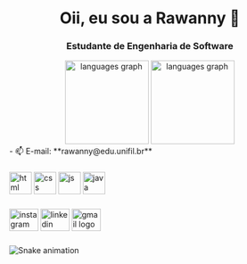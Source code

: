 <h1 align="center">Oii, eu sou a Rawanny 👋</h1>
<h3 align="center">Estudante de Engenharia de Software </h3>

<div align="center">
  <img src="https://github-readme-stats.vercel.app/api?username=RawannyCanela&theme=dracula&hide" height="150" alt="languages graph"  />
  <img src="https://github-readme-stats.vercel.app/api/top-langs?username=RawannyCanela&locale=en&hide_title=false&layout=compact&card_width=320&langs_count=5&theme=dracula&hide_border=false&order=2" height="150" alt="languages graph"  />
</div>
- 📫 E-mail: **rawanny@edu.unifil.br**

###

<div align="left">
  <img src="https://cdn-icons-png.flaticon.com/512/174/174854.png" alt="html" width="40" height= "40"/>
<img src="https://cdn.icon-icons.com/icons2/2415/PNG/512/css_original_logo_icon_146575.png" alt="css" width="40" height= "40"/>
  <img src="https://logodownload.org/wp-content/uploads/2022/04/javascript-logo-1.png" alt="js" width="40" height= "40"/>
  <img src="https://www.openpolicyagent.org/img/logos/integrations/java.png" alt="java" width="40" height= "40"/>
</div>

###

<div align="left">
  <img src="https://www.instagram.com/rawannycanela/profile-readme-generator/master/src/assets/icons/social/instagram/default.svg" width="52" height="40" alt="instagram logo"  />
  <img src=https://www.linkedin.com/in/rawannycanela/profile-readme-generator/master/src/assets/icons/social/linkedin/default.svg" width="52" height="40" alt="linkedin logo"  />
  <img src="rawannycanella@gmail.com" width="52" height="40" alt="gmail logo"  />
</div>

###

<img src="https://raw.githubusercontent.com/RawannyCanela/RawannyCanela/output/snake.svg" alt="Snake animation" />

###

